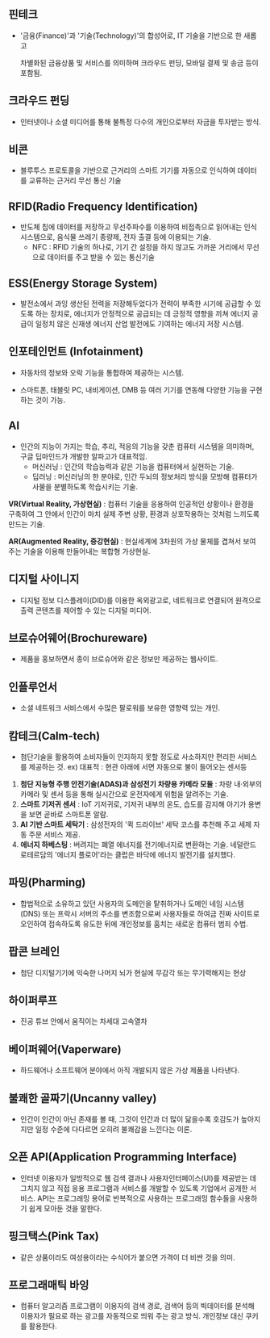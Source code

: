 ## 핀테크

- '금융(Finance)'과 '기술(Technology)'의 합성어로, IT 기술을 기반으로 한 새롭고

  차별화된 금융상품 및 서비스를 의미하며 크라우드 펀딩, 모바일 결제 및 송금 등이 포함됨.



## 크라우드 펀딩

- 인터넷이나 소셜 미디어를 통해 불특정 다수의 개인으로부터 자금을 투자받는 방식.




## 비콘

- 블루투스 프로토콜을 기반으로 근거리의 스마트 기기를 자동으로 인식하여 데이터를 교류하는 근거리 무선 통신 기술




## RFID(Radio Frequency Identification)

- 반도체 칩에 데이터를 저장하고 무선주파수를 이용하여 비접촉으로 읽어내는 인식시스템으로,
  음식물 쓰레기 종량제, 전자 출결 등에 이용되는 기술. 
  - NFC : RFID 기술의 하나로, 기기 간 설정을 하지 않고도 가까운 거리에서 무선으로 데이터를 주고 받을 수 있는 통신기술



## ESS(Energy Storage System)

- 발전소에서 과잉 생산된 전력을 저장해두었다가 전력이 부족한 시기에 공급할 수 있도록 하는 장치로, 에너지가 안정적으로 공급되는 데 긍정적 영향을 끼쳐 에너지 공급이 일정치 않은 신재생 에너지 산업 발전에도 기여하는 에너지 저장 시스템.




## 인포테인먼트 (Infotainment)

- 자동차의 정보와 오락 기능을 통합하여 제공하는 시스템.

- 스마트폰, 태블릿 PC, 내비게이션, DMB 등 여러 기기를 연동해 다양한 기능을 구현하는 것이 가능.




## AI

- 인간의 지능이 가지는 학습, 추리, 적응의 기능을 갖춘 컴퓨터 시스템을 의미하며,
  구글 딥마인드가 개발한 알파고가 대표적임.
  - 머신러닝 : 인간의 학습능력과 같은 기능을 컴퓨터에서 실현하는 기술.
  - 딥러닝 : 머신러닝의 한 분야로, 인간 두뇌의 정보처리 방식을 모방해 컴퓨터가 사물을 분별하도록 학습시키는 기술.



**VR(Virtual Reality, 가상현실)** : 컴퓨터 기술을 응용하여 인공적인 상황이나 환경을 구축하여 그 안에서 인간이 마치 실제 주변 상황, 환경과 상호작용하는 것처럼 느끼도록 만드는 기술.

**AR(Augmented Reality, 증강현실)** : 현실세계에 3차원의 가상 물체를 겹쳐서 보여주는 기술을 이용해 만들어내는 복합형 가상현실.



## 디지털 사이니지

- 디지털 정보 디스플레이(DID)를 이용한 옥외광고로, 네트워크로 연결되어 원격으로 출력 콘텐츠를 제어할 수 있는 디지털 미디어.



## 브로슈어웨어(Brochureware)

- 제품을 홍보하면서 종이 브로슈어와 같은 정보만 제공하는 웹사이트.



## 인플루언서

- 소셜 네트워크 서비스에서 수많은 팔로워를 보유한 영향력 있는 개인.



## 캄테크(Calm-tech)

- 첨단기술을 활용하여 소비자들이 인지하지 못할 정도로 사소하지만 편리한 서비스를 제공하는 것.
  ex) 대표적 : 현관 아래에 서면 자동으로 불이 들어오는 센서등

1. **첨단 지능형 주행 안전기술(ADAS)과 삼성전기 차량용 카메라 모듈**
   : 차량 내·외부의 카메라 및 센서 등을 통해 실시간으로 운전자에게 위험을 알려주는 기술.
2. **스마트 기저귀 센서**
   : IoT 기저귀로, 기저귀 내부의 온도, 습도를 감지해 아기가 용변을 보면 곧바로 스마트폰 알람.
3. **AI 기반 스마트 세탁기**
   : 삼성전자의 '퀵 드라이브' 세탁 코스를 추천해 주고 세제 자동 주문 서비스 제공.
4. **에너지 하베스팅**
   : 버려지는 폐열 에너지를 전기에너지로 변환하는 기술.
   네덜란드 로테르담의 '에너지 플로어'라는 클럽은 바닥에 에너지 발전기를 설치했다.



## 파밍(Pharming)

- 합법적으로 소유하고 있던 사용자의 도메인을 탙취하거나 도메인 네임 시스템(DNS) 또는 프락시 서버의 주소를 변조함으로써 사용자들로 하여금 진짜 사이트로 오인하여 접속하도록 유도한 뒤에 개인정보를 훔치는 새로운 컴퓨터 범죄 수법.



## 팝콘 브레인

- 첨단 디지털기기에 익숙한 나머지 뇌가 현실에 무감각 또는 무기력해지는 현상



## 하이퍼루프

- 진공 튜브 안에서 움직이는 차세대 고속열차



## 베이퍼웨어(Vaperware)

- 하드웨어나 소프트웨어 분야에서 아직 개발되지 않은 가상 제품을 나타낸다.



## 불쾌한 골짜기(Uncanny valley)

- 인간이 인간이 아닌 존재를 볼 때, 그것이 인간과 더 많이 닮을수록 호감도가 높아지지만 일정 수준에 다다르면 오히려 불쾌감을 느낀다는 이론.



## 오픈 API(Application Programming Interface)

- 인터넷 이용자가 일방적으로 웹 검색 결과나 사용자인터페이스(UI)를 제공받는 데 그치지 않고 직접 응용 프로그램과 서비스를 개발할 수 있도록 기업에서 공개한 서비스. API는 프로그래밍 용어로 반복적으로 사용하는 프로그래밍 함수들을 사용하기 쉽게 모아둔 것을 말한다.



## 핑크택스(Pink Tax)

- 같은 상품이라도 여성용이라는 수식어가 붙으면 가격이 더 비싼 것을 의미.



## 프로그래매틱 바잉

- 컴퓨터 알고리즘 프로그램이 이용자의 검색 경로, 검색어 등의 빅데이터를 분석해 이용자가 필요로 하는 광고를 자동적으로 띄워 주는 광고 방식. 개인정보 대신 쿠키를 활용한다.

